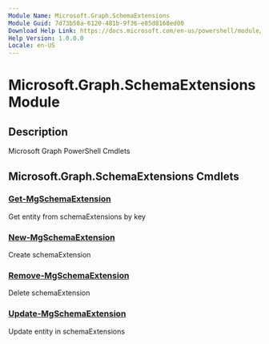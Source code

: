 ```yaml
---
Module Name: Microsoft.Graph.SchemaExtensions
Module Guid: 7d73b58a-6120-481b-9f36-e85d8168ed00
Download Help Link: https://docs.microsoft.com/en-us/powershell/module/microsoft.graph.schemaextensions
Help Version: 1.0.0.0
Locale: en-US
---
```


# Microsoft.Graph.SchemaExtensions Module
## Description
Microsoft Graph PowerShell Cmdlets

## Microsoft.Graph.SchemaExtensions Cmdlets
### [Get-MgSchemaExtension](Get-MgSchemaExtension.md)
Get entity from schemaExtensions by key

### [New-MgSchemaExtension](New-MgSchemaExtension.md)
Create schemaExtension

### [Remove-MgSchemaExtension](Remove-MgSchemaExtension.md)
Delete schemaExtension

### [Update-MgSchemaExtension](Update-MgSchemaExtension.md)
Update entity in schemaExtensions


